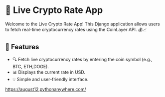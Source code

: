 # 🚀 Live Crypto Rate App

Welcome to the Live Crypto Rate App! This Django application allows users to fetch real-time cryptocurrency rates using the CoinLayer API. 💰📈

## 🌟 Features

- 🔍 Fetch live cryptocurrency rates by entering the coin symbol (e.g., BTC, ETH,DOGE).
- 📊 Displays the current rate in USD.
- 💡 Simple and user-friendly interface.


https://august12.pythonanywhere.com/
